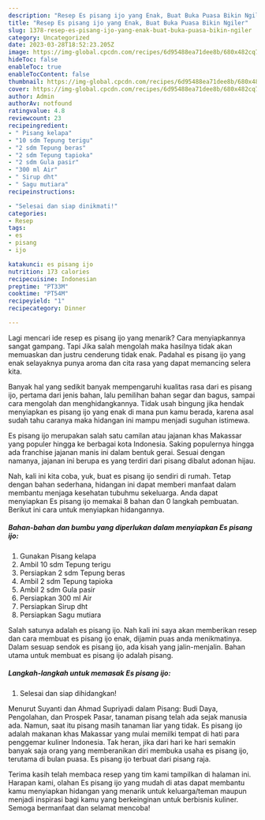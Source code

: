 ```yaml
---
description: "Resep Es pisang ijo yang Enak, Buat Buka Puasa Bikin Ngiler"
title: "Resep Es pisang ijo yang Enak, Buat Buka Puasa Bikin Ngiler"
slug: 1378-resep-es-pisang-ijo-yang-enak-buat-buka-puasa-bikin-ngiler
category: Uncategorized
date: 2023-03-28T18:52:23.205Z
image: https://img-global.cpcdn.com/recipes/6d95488ea71dee8b/680x482cq70/es-pisang-ijo-foto-resep-utama.jpg
hideToc: false
enableToc: true
enableTocContent: false
thumbnail: https://img-global.cpcdn.com/recipes/6d95488ea71dee8b/680x482cq70/es-pisang-ijo-foto-resep-utama.jpg
cover: https://img-global.cpcdn.com/recipes/6d95488ea71dee8b/680x482cq70/es-pisang-ijo-foto-resep-utama.jpg
author: Admin
authorAv: notfound
ratingvalue: 4.8
reviewcount: 23
recipeingredient:
- " Pisang kelapa"
- "10 sdm Tepung terigu"
- "2 sdm Tepung beras"
- "2 sdm Tepung tapioka"
- "2 sdm Gula pasir"
- "300 ml Air"
- " Sirup dht"
- " Sagu mutiara"
recipeinstructions:

- "Selesai dan siap dinikmati!"
categories:
- Resep
tags:
- es
- pisang
- ijo

katakunci: es pisang ijo 
nutrition: 173 calories
recipecuisine: Indonesian
preptime: "PT33M"
cooktime: "PT54M"
recipeyield: "1"
recipecategory: Dinner

---
```



Lagi mencari ide resep es pisang ijo yang menarik? Cara menyiapkannya sangat gampang. Tapi Jika salah mengolah maka hasilnya tidak akan memuaskan dan justru cenderung tidak enak. Padahal es pisang ijo yang enak selayaknya punya aroma dan cita rasa yang dapat memancing selera kita.


Banyak hal yang sedikit banyak mempengaruhi kualitas rasa dari es pisang ijo, pertama dari jenis bahan, lalu pemilihan bahan segar dan bagus, sampai cara mengolah dan menghidangkannya. Tidak usah bingung jika hendak menyiapkan es pisang ijo yang enak di mana pun kamu berada, karena asal sudah tahu caranya maka hidangan ini mampu menjadi suguhan istimewa.

Es pisang ijo merupakan salah satu camilan atau jajanan khas Makassar yang populer hingga ke berbagai kota Indonesia. Saking populernya hingga ada franchise jajanan manis ini dalam bentuk gerai. Sesuai dengan namanya, jajanan ini berupa es yang terdiri dari pisang dibalut adonan hijau.


Nah, kali ini kita coba, yuk, buat es pisang ijo sendiri di rumah. Tetap dengan bahan sederhana, hidangan ini dapat memberi manfaat dalam membantu menjaga kesehatan tubuhmu sekeluarga. Anda dapat menyiapkan Es pisang ijo memakai 8 bahan dan 0 langkah pembuatan. Berikut ini cara untuk menyiapkan hidangannya.

<!--inarticleads1-->

##### Bahan-bahan dan bumbu yang diperlukan dalam menyiapkan Es pisang ijo:

1. Gunakan  Pisang kelapa
1. Ambil 10 sdm Tepung terigu
1. Persiapkan 2 sdm Tepung beras
1. Ambil 2 sdm Tepung tapioka
1. Ambil 2 sdm Gula pasir
1. Persiapkan 300 ml Air
1. Persiapkan  Sirup dht
1. Persiapkan  Sagu mutiara


Salah satunya adalah es pisang ijo. Nah kali ini saya akan memberikan resep dan cara membuat es pisang ijo enak, dijamin puas anda menikmatinya. Dalam sesuap sendok es pisang ijo, ada kisah yang jalin-menjalin. Bahan utama untuk membuat es pisang ijo adalah pisang. 

<!--inarticleads2-->

##### Langkah-langkah untuk memasak Es pisang ijo:


1. Selesai dan siap dihidangkan!

Menurut Suyanti dan Ahmad Supriyadi dalam Pisang: Budi Daya, Pengolahan, dan Prospek Pasar, tanaman pisang telah ada sejak manusia ada. Namun, saat itu pisang masih tanaman liar yang tidak. Es pisang ijo adalah makanan khas Makassar yang mulai memilki tempat di hati para penggemar kuliner Indonesia. Tak heran, jika dari hari ke hari semakin banyak saja orang yang memberanikan diri membuka usaha es pisang ijo, terutama di bulan puasa. Es pisang ijo terbuat dari pisang raja. 

Terima kasih telah membaca resep yang tim kami tampilkan di halaman ini. Harapan kami, olahan Es pisang ijo yang mudah di atas dapat membantu kamu menyiapkan hidangan yang menarik untuk keluarga/teman maupun menjadi inspirasi bagi kamu yang berkeinginan untuk berbisnis kuliner. Semoga bermanfaat dan selamat mencoba!
